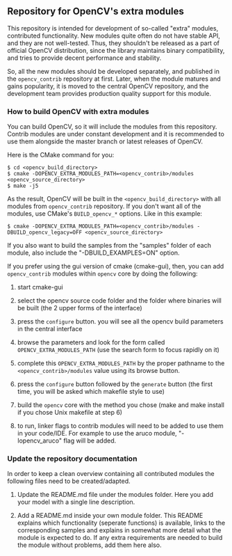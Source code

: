 ## Repository for OpenCV's extra modules

This repository is intended for development of so-called "extra" modules,
contributed functionality. New modules quite often do not have stable API,
and they are not well-tested. Thus, they shouldn't be released as a part of
official OpenCV distribution, since the library maintains binary compatibility,
and tries to provide decent performance and stability.

So, all the new modules should be developed separately, and published in the
`opencv_contrib` repository at first. Later, when the module matures and gains
popularity, it is moved to the central OpenCV repository, and the development team
provides production quality support for this module.

### How to build OpenCV with extra modules

You can build OpenCV, so it will include the modules from this repository. Contrib modules are under constant development and it is recommended to use them alongside the master branch or latest releases of OpenCV.

Here is the CMake command for you:

```
$ cd <opencv_build_directory>
$ cmake -DOPENCV_EXTRA_MODULES_PATH=<opencv_contrib>/modules <opencv_source_directory>
$ make -j5
```

As the result, OpenCV will be built in the `<opencv_build_directory>` with all
modules from `opencv_contrib` repository. If you don't want all of the modules,
use CMake's `BUILD_opencv_*` options. Like in this example:

```
$ cmake -DOPENCV_EXTRA_MODULES_PATH=<opencv_contrib>/modules -DBUILD_opencv_legacy=OFF <opencv_source_directory>
```

If you also want to build the samples from the "samples" folder of each module, also include the "-DBUILD_EXAMPLES=ON" option.

If you prefer using the gui version of cmake (cmake-gui), then, you can add `opencv_contrib` modules within `opencv` core by doing the following:

1. start cmake-gui

2. select the opencv source code folder and the folder where binaries will be built (the 2 upper forms of the interface)

3. press the `configure` button. you will see all the opencv build parameters in the central interface

4. browse the parameters and look for the form called `OPENCV_EXTRA_MODULES_PATH` (use the search form to focus rapidly on it)

5. complete this `OPENCV_EXTRA_MODULES_PATH` by the proper pathname to the `<opencv_contrib>/modules` value using its browse button.

6. press the `configure` button followed by the `generate` button (the first time, you will be asked which makefile style to use)

7. build the `opencv` core with the method you chose (make and make install if you chose Unix makefile at step 6)

8. to run, linker flags to contrib modules will need to be added to use them in your code/IDE. For example to use the aruco module, "-lopencv_aruco" flag will be added.

### Update the repository documentation

In order to keep a clean overview containing all contributed modules the following files need to be created/adapted.

1. Update the README.md file under the modules folder. Here you add your model with a single line description.

2. Add a README.md inside your own module folder. This README explains which functionality (seperate functions) is available, links to the corresponding samples and explains in somewhat more detail what the module is expected to do. If any extra requirements are needed to build the module without problems, add them here also.
